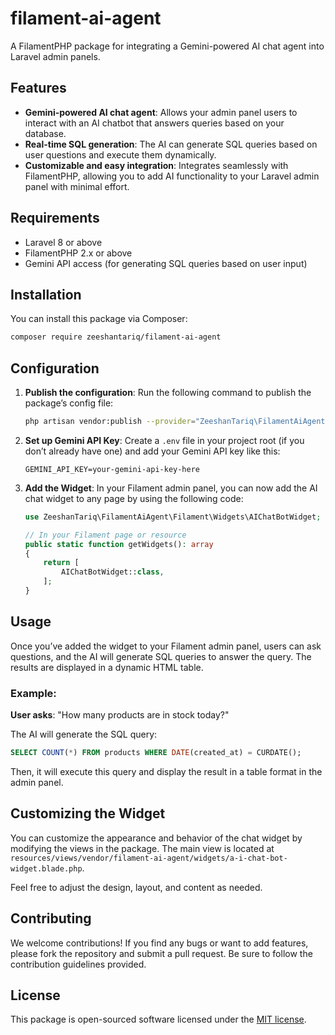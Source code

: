 
# filament-ai-agent

A FilamentPHP package for integrating a Gemini-powered AI chat agent into Laravel admin panels.

## Features

- **Gemini-powered AI chat agent**: Allows your admin panel users to interact with an AI chatbot that answers queries based on your database.
- **Real-time SQL generation**: The AI can generate SQL queries based on user questions and execute them dynamically.
- **Customizable and easy integration**: Integrates seamlessly with FilamentPHP, allowing you to add AI functionality to your Laravel admin panel with minimal effort.

## Requirements

- Laravel 8 or above
- FilamentPHP 2.x or above
- Gemini API access (for generating SQL queries based on user input)

## Installation

You can install this package via Composer:

```bash
composer require zeeshantariq/filament-ai-agent
```

## Configuration

1. **Publish the configuration**:
   Run the following command to publish the package’s config file:

   ```bash
   php artisan vendor:publish --provider="ZeeshanTariq\FilamentAiAgent\FilamentAiAgentServiceProvider"
   ```

2. **Set up Gemini API Key**:
   Create a `.env` file in your project root (if you don’t already have one) and add your Gemini API key like this:

   ```env
   GEMINI_API_KEY=your-gemini-api-key-here
   ```

3. **Add the Widget**:
   In your Filament admin panel, you can now add the AI chat widget to any page by using the following code:

   ```php
   use ZeeshanTariq\FilamentAiAgent\Filament\Widgets\AIChatBotWidget;

   // In your Filament page or resource
   public static function getWidgets(): array
   {
       return [
           AIChatBotWidget::class,
       ];
   }
   ```

## Usage

Once you’ve added the widget to your Filament admin panel, users can ask questions, and the AI will generate SQL queries to answer the query. The results are displayed in a dynamic HTML table.

### Example:

**User asks**: "How many products are in stock today?"

The AI will generate the SQL query:

```sql
SELECT COUNT(*) FROM products WHERE DATE(created_at) = CURDATE();
```

Then, it will execute this query and display the result in a table format in the admin panel.

## Customizing the Widget

You can customize the appearance and behavior of the chat widget by modifying the views in the package. The main view is located at `resources/views/vendor/filament-ai-agent/widgets/a-i-chat-bot-widget.blade.php`.

Feel free to adjust the design, layout, and content as needed.

## Contributing

We welcome contributions! If you find any bugs or want to add features, please fork the repository and submit a pull request. Be sure to follow the contribution guidelines provided.

## License

This package is open-sourced software licensed under the [MIT license](https://opensource.org/licenses/MIT).
